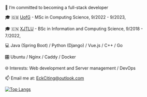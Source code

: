 👋 I‘m committed to becoming a full-stack developer

🎓 🇬🇧 [UofG](https://www.gla.ac.uk/) - MSc in Computing Science, 9/2022 - 9/2023,

🎓 🇨🇳 [XJTLU](https://www.xjtlu.edu.cn/en) - BSc in Information and Computing Science, 9/2018 - 7/2022,

💻 Java (Spring Boot) / Python (Django) / Vue.js / C++ / Go

🎛️ Ubuntu / Nginx / Caddy / Docker

🌐️ Interests: Web development and Server management / DevOps

📫 Email me at: EckCiting@outlook.com

[![Top Langs](https://github-readme-stats.vercel.app/api/top-langs/?username=EckCiting&hide=html,css,scss&layout=compact)](https://github.com/EckCiting/github-readme-stats)
